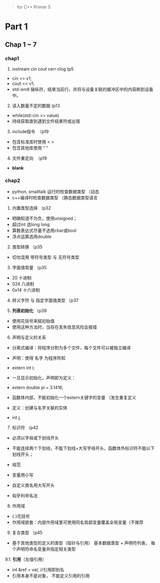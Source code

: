 > for C++ Primer 5
# Part 1
## Chap 1 ~ 7
### chap1
1. iostream cin cout cerr clog (p5
- cin >> v1;
- cout << v1;
- std::endl 操纵符，结束当前行，并将与设备关联的缓冲区中的内容刷到设备中。

2. 读入数量不定的数据 (p13
- while(std::cin >> value)
- 持续获取直到遇到文件结束符或出错

3. include指令  （p19
- 包含标准库时使用 < >
- 包含其他库使用 “ ”

4. 文件重定向  （p19
- __blank__

### chap2
- python, smalltalk 运行时检查数据类型 （动态
- c++编译时检查数据类型 （静态数据类型语言

1. 内置类型选择 （p32
- 明确知道不为负，使用unsigned；
- 超过int 选long long
- 算数表达式尽量不选用char或bool
- 浮点运算选用double

2. 类型转换 （p35
- 切勿混用 带符号类型 与 无符号类型

3. 字面值常量 （p35
- 20 十进制
- 024 八进制
- 0x14 十六进制

4. 转义字符 与 指定字面值类型 （p37

5. __列表初始化__ （p39
- 使用花括号来赋初始值
- 使用这种方法时，当存在丢失信息风险会报错

6. 声明与定义的关系
- 分离式编译：将程序分割为多个文件，每个文件可以被独立编译

- 声明：使得 名字 为程序所知
- extern int i;  
- 一旦显示初始化，声明即为定义： 
- extern double pi = 3.1416;
- 函数体内部，不能初始化一个extern关键字的变量 （发生重复定义

- 定义：创建与名字关联的实体
- int j;

7. 标识符 （p42
- 必须以字母或下划线开头
- 不能连续两个下划线，不能下划线+大写字母开头，函数体外标识符不能以下划线开头；

- 规范
- 变量用小写
- 自定义类名用大写开头
- 匈牙利命名法

8. 作用域
- { }花括号
- 作用域嵌套：内层作用域里可使用同名局部变量覆盖全局变量（不推荐

9. 复合类型 （p45
- 基于其他类型的定义的类型（指针与引用） 基本数据类型 + 声明符列表， 每个声明符命名变量并指定相关类型

 9.1. __引用__（左值引用）
 - int &ref = val;  //引用即别名
 - 引用本身不是对象， 不能定义引用的引用
 



 

